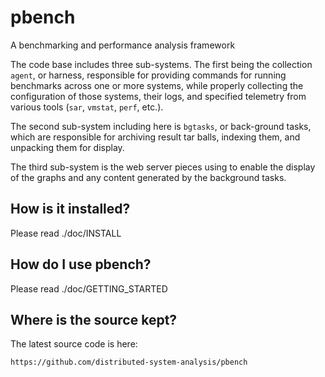 # pbench
A benchmarking and performance analysis framework

The code base includes three sub-systems. The first being the collection
`agent`, or harness, responsible for providing commands for running benchmarks
across one or more systems, while properly collecting the configuration of
those systems, their logs, and specified telemetry from various tools (`sar`,
`vmstat`, `perf`, etc.).

The second sub-system including here is `bgtasks`, or back-ground tasks, which
are responsible for archiving result tar balls, indexing them, and unpacking
them for display.

The third sub-system is the web server pieces using to enable the display of
the graphs and any content generated by the background tasks.

## How is it installed?
Please read ./doc/INSTALL

## How do I use pbench?
Please read ./doc/GETTING_STARTED

## Where is the source kept?
The latest source code is here:

    https://github.com/distributed-system-analysis/pbench
